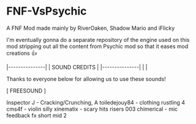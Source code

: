 # FNF-VsPsychic
A FNF Mod made mainly by RiverOaken, Shadow Mario and iFlicky

I'm eventually gonna do a separate repository of the engine used on this mod stripping out all the content from Psychic mod so that it eases mod creations :thumbsup:

|---------------|
| SOUND CREDITS |
|---------------|
|               |

Thanks to everyone below for allowing us to use these sounds!

[ FREESOUND ]

Inspector J - Cracking/Crunching, A
toiledejouy84 - clothing rustling 4
cms4f - violin silly
xinematix - scary hits risers 003
chimerical - mic feedback fx short mid 2
